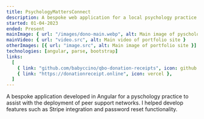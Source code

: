 ```yaml
---
title: PsychologyMattersConnect
description: A bespoke web application for a local psychology practice
started: 01-04-2023
ended: Present
mainImage: { url: "/images/dono-main.webp", alt: Main image of pyschologymattersconnect site }
mainVideo: { url: "video.src", alt: Main video of portfolio site }
otherImages: [{ url: "image.src", alt: Main image of portfolio site }]
technologies: [angular, parse, bootstrap]
links:
  [
    { link: "github.com/babyccino/qbo-donation-receipts", icon: github },
    { link: "https://donationreceipt.online", icon: vercel },
  ]
---
```


A bespoke application developed in Angular for a pyschology practice to assist
with the deployment of peer support networks. I helped develop features such as
Stripe integration and password reset functionality.
